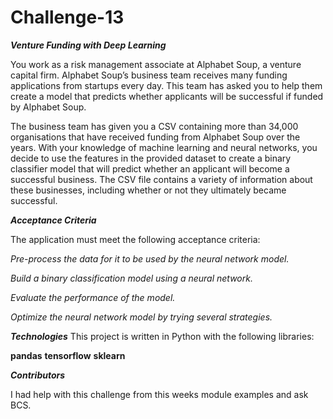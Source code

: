 # Challenge-13
***Venture Funding with Deep Learning***

You work as a risk management associate at Alphabet Soup, a venture capital firm. Alphabet Soup’s business team receives many funding applications from startups every day. This team has asked you to help them create a model that predicts whether applicants will be successful if funded by Alphabet Soup.

The business team has given you a CSV containing more than 34,000 organisations that have received funding from Alphabet Soup over the years. With your knowledge of machine learning and neural networks, you decide to use the features in the provided dataset to create a binary classifier model that will predict whether an applicant will become a successful business. The CSV file contains a variety of 
information about these businesses, including whether or not they ultimately became successful.

***Acceptance Criteria***

The application must meet the following acceptance criteria:

*Pre-process the data for it to be used by the neural network model.*

*Build a binary classification model using a neural network.*

*Evaluate the performance of the model.*

*Optimize the neural network model by trying several strategies.*

***Technologies***
This project is written in Python with the following libraries:

**pandas**
**tensorflow**
**sklearn**

***Contributors***

I had help with this challenge from this weeks module examples and ask BCS.
